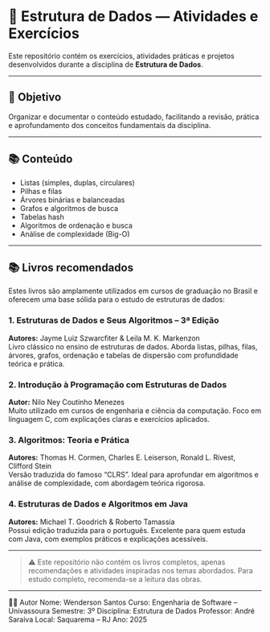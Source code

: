 # 📘 Estrutura de Dados — Atividades e Exercícios

Este repositório contém os exercícios, atividades práticas e projetos desenvolvidos durante a disciplina de **Estrutura de Dados**.

---

## 🎯 Objetivo

Organizar e documentar o conteúdo estudado, facilitando a revisão, prática e aprofundamento dos conceitos fundamentais da disciplina.

---

## 📚 Conteúdo

- Listas (simples, duplas, circulares)
- Pilhas e filas
- Árvores binárias e balanceadas
- Grafos e algoritmos de busca
- Tabelas hash
- Algoritmos de ordenação e busca
- Análise de complexidade (Big-O)

---

## 📚 Livros recomendados

Estes livros são amplamente utilizados em cursos de graduação no Brasil e oferecem uma base sólida para o estudo de estruturas de dados:

### 1. Estruturas de Dados e Seus Algoritmos – 3ª Edição  
**Autores:** Jayme Luiz Szwarcfiter & Leila M. K. Markenzon  
Livro clássico no ensino de estruturas de dados. Aborda listas, pilhas, filas, árvores, grafos, ordenação e tabelas de dispersão com profundidade teórica e prática.

### 2. Introdução à Programação com Estruturas de Dados  
**Autor:** Nilo Ney Coutinho Menezes  
Muito utilizado em cursos de engenharia e ciência da computação. Foco em linguagem C, com explicações claras e exercícios aplicados.

### 3. Algoritmos: Teoria e Prática  
**Autores:** Thomas H. Cormen, Charles E. Leiserson, Ronald L. Rivest, Clifford Stein  
Versão traduzida do famoso “CLRS”. Ideal para aprofundar em algoritmos e análise de complexidade, com abordagem teórica rigorosa.

### 4. Estruturas de Dados e Algoritmos em Java  
**Autores:** Michael T. Goodrich & Roberto Tamassia  
Possui edição traduzida para o português. Excelente para quem estuda com Java, com exemplos práticos e explicações acessíveis.

---

> ⚠️ Este repositório não contém os livros completos, apenas recomendações e atividades inspiradas nos temas abordados. Para estudo completo, recomenda-se a leitura das obras.

---

👨‍🎓 Autor
Nome: Wenderson Santos
Curso: Engenharia de Software – Univassoura
Semestre: 3º
Disciplina: Estrutura de Dados
Professor: André Saraiva
Local: Saquarema – RJ
Ano: 2025



